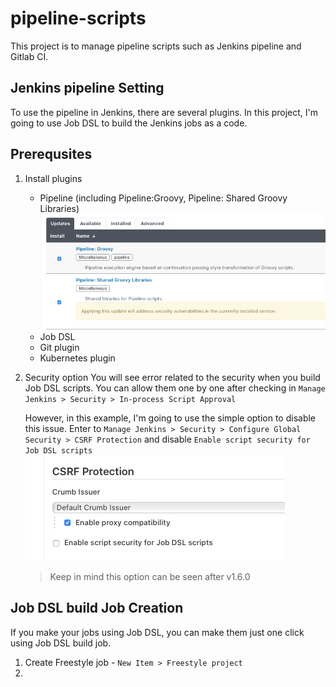 # pipeline-scripts

This project is to manage pipeline scripts such as Jenkins pipeline and Gitlab CI.


## Jenkins pipeline Setting

To use the pipeline in Jenkins, there are several plugins. In this project, I'm going to use Job DSL to build the Jenkins jobs as a code. 

## Prerequsites
1. Install plugins
   * Pipeline (including Pipeline:Groovy, Pipeline: Shared Groovy Libraries)
    ![pipleline_groovy_plugin](./resource/images/pipeline_groovy_plugin.png)
   * Job DSL 
   * Git plugin
   * Kubernetes plugin

2. Security option
   You will see error related to the security when you build Job DSL scripts. You can allow them one by one after checking in `Manage Jenkins > Security > In-process Script Approval`

   However, in this example, I'm going to use the simple option to disable this issue. 
   Enter to `Manage Jenkins > Security > Configure Global Security > CSRF Protection` and disable `Enable script security for Job DSL scripts`
   ![job_dsl_security_option](resource/images/job_dsl_securiy_option.png)

   > Keep in mind this option can be seen after v1.6.0

## Job DSL build Job Creation
If you make your jobs using Job DSL, you can make them just one click using Job DSL build job. 

1. Create Freestyle job - `New Item > Freestyle project`
2. 